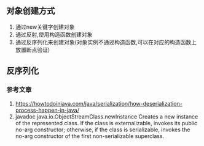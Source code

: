 ## 对象创建方式
1. 通过new关键字创建对象
2. 通过反射,使用构造函数创建对象
3. 通过反序列化来创建对象(对象实例不通过构造函数,可以在对应的构造函数上放置断点验证)

## 反序列化

### 参考文章
1. https://howtodoinjava.com/java/serialization/how-deserialization-process-happen-in-java/
2. javadoc
   java.io.ObjectStreamClass.newInstance
   Creates a new instance of the represented class.
   If the class is externalizable, invokes its public no-arg constructor; otherwise, if the class is serializable, invokes the no-arg constructor of the first non-serializable superclass.
